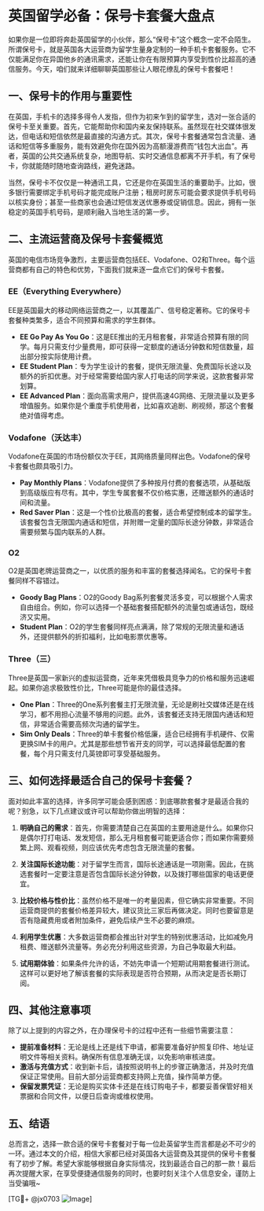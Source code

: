 # 英国留学必备：保号卡套餐大盘点

如果你是一位即将奔赴英国留学的小伙伴，那么“保号卡”这个概念一定不会陌生。所谓保号卡，就是英国各大运营商为留学生量身定制的一种手机卡套餐服务。它不仅能满足你在异国他乡的通讯需求，还能让你在有限预算内享受到性价比超高的通信服务。今天，咱们就来详细聊聊英国那些让人眼花缭乱的保号卡套餐吧！

## 一、保号卡的作用与重要性

在英国，手机卡的选择多得令人发指，但作为初来乍到的留学生，选对一张合适的保号卡至关重要。首先，它能帮助你和国内亲友保持联系。虽然现在社交媒体很发达，但电话和短信依然是最直接的沟通方式。其次，保号卡套餐通常包含流量、通话和短信等多重服务，能有效避免你在国外因为高额漫游费而“钱包大出血”。再者，英国的公共交通系统复杂，地图导航、实时交通信息都离不开手机，有了保号卡，你就能随时随地查询路线，避免迷路。

当然，保号卡不仅仅是一种通讯工具，它还是你在英国生活的重要助手。比如，很多银行需要绑定手机号码才能完成账户注册；租房时房东可能会要求提供手机号码以核实身份；甚至一些商家也会通过短信发送优惠券或促销信息。因此，拥有一张稳定的英国手机号码，是顺利融入当地生活的第一步。

## 二、主流运营商及保号卡套餐概览

英国的电信市场竞争激烈，主要运营商包括EE、Vodafone、O2和Three。每个运营商都有自己的特色和优势，下面我们就来逐一盘点它们的保号卡套餐。

### EE（Everything Everywhere）

EE是英国最大的移动网络运营商之一，以其覆盖广、信号稳定著称。它的保号卡套餐种类繁多，适合不同预算和需求的学生群体。

- **EE Go Pay As You Go**：这是EE推出的无月租套餐，非常适合预算有限的同学。每月只需支付少量费用，即可获得一定额度的通话分钟数和短信数量，超出部分按实际使用计费。
- **EE Student Plan**：专为学生设计的套餐，提供无限流量、免费国际长途以及额外的折扣优惠。对于经常需要给国内家人打电话的同学来说，这款套餐非常划算。
- **EE Advanced Plan**：面向高需求用户，提供高速4G网络、无限流量以及更多增值服务。如果你是个重度手机使用者，比如喜欢追剧、刷视频，那这个套餐绝对值得考虑。

### Vodafone（沃达丰）

Vodafone在英国的市场份额仅次于EE，其网络质量同样出色。Vodafone的保号卡套餐也颇具吸引力。

- **Pay Monthly Plans**：Vodafone提供了多种按月付费的套餐选项，从基础版到高级版应有尽有。其中，学生专属套餐不仅价格实惠，还赠送额外的通话时间和流量。
- **Red Saver Plan**：这是一个性价比极高的套餐，适合希望控制成本的留学生。该套餐包含无限国内通话和短信，并附赠一定量的国际长途分钟数，非常适合需要频繁与国内联系的人群。

### O2

O2是英国老牌运营商之一，以优质的服务和丰富的套餐选择闻名。它的保号卡套餐同样不容错过。

- **Goody Bag Plans**：O2的Goody Bag系列套餐灵活多变，可以根据个人需求自由组合。例如，你可以选择一个基础套餐搭配额外的流量包或通话包，既经济又实用。
- **Student Plan**：O2的学生套餐同样亮点满满，除了常规的无限流量和通话外，还提供额外的折扣福利，比如电影票优惠等。

### Three（三）

Three是英国一家新兴的虚拟运营商，近年来凭借极具竞争力的价格和服务迅速崛起。如果你追求极致性价比，Three可能是你的最佳选择。

- **One Plan**：Three的One系列套餐主打无限流量，无论是刷社交媒体还是在线学习，都不用担心流量不够用的问题。此外，该套餐还支持无限国内通话和短信，非常适合需要高频次沟通的留学生。
- **Sim Only Deals**：Three的单卡套餐价格低廉，适合已经拥有手机硬件、仅需更换SIM卡的用户。尤其是那些想节省开支的同学，可以选择最低配置的套餐，每个月只需支付几英镑即可享受基础服务。

## 三、如何选择最适合自己的保号卡套餐？

面对如此丰富的选择，许多同学可能会感到困惑：到底哪款套餐才是最适合我的呢？别急，以下几点建议或许可以帮助你做出明智的选择：

1. **明确自己的需求**：首先，你需要清楚自己在英国的主要用途是什么。如果你只是偶尔打打电话、发发短信，那么无月租套餐可能更适合你；而如果你需要频繁上网、观看视频，则应该优先考虑包含无限流量的套餐。

2. **关注国际长途功能**：对于留学生而言，国际长途通话是一项刚需。因此，在挑选套餐时一定要注意是否包含国际长途分钟数，以及拨打哪些国家的电话更便宜。

3. **比较价格与性价比**：虽然价格不是唯一的考量因素，但它确实非常重要。不同运营商提供的套餐价格差异较大，建议货比三家后再做决定。同时也要留意是否有隐藏费用或者附加条件，避免后续产生不必要的麻烦。

4. **利用学生优惠**：大多数运营商都会推出针对学生的特别优惠活动，比如减免月租费、赠送额外流量等。务必充分利用这些资源，为自己争取最大利益。

5. **试用期体验**：如果条件允许的话，不妨先申请一个短期试用期套餐进行测试。这样可以更好地了解该套餐的实际表现是否符合预期，从而决定是否长期订阅。

## 四、其他注意事项

除了以上提到的内容之外，在办理保号卡的过程中还有一些细节需要注意：

- **提前准备材料**：无论是线上还是线下申请，都需要准备好护照复印件、地址证明文件等相关资料。确保所有信息准确无误，以免影响审核进度。
- **激活与充值方式**：收到新卡后，请按照说明书上的步骤正确激活，并及时充值保证正常使用。目前大部分运营商都支持网上充值，操作简单方便。
- **保留发票凭证**：无论是购买实体卡还是在线订购电子卡，都要妥善保管好相关票据和合同文件，以便日后查询或维权使用。

## 五、结语

总而言之，选择一款合适的保号卡套餐对于每一位赴英留学生而言都是必不可少的一环。通过本文的介绍，相信大家都已经对英国各大运营商及其提供的保号卡套餐有了初步了解。希望大家能够根据自身实际情况，找到最适合自己的那一款！最后再次提醒大家，在享受便捷通信服务的同时，也要时刻关注个人信息安全，谨防上当受骗哦~

[TG💪+ @jx0703 ![Image](https://github.com/user-attachments/assets/dbca1d08-cadb-493c-b0ec-ad6f7a83f270)]